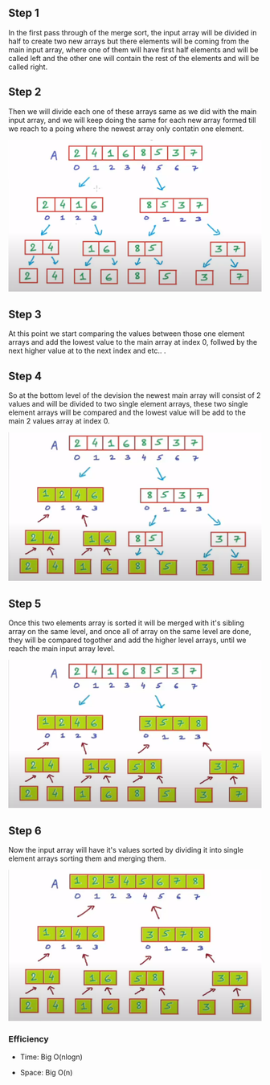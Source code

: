## Step 1
In the first pass through of the merge sort, the input array will be divided in half to create two new arrays but there elements will be coming from the main input array, where one of them will have first half elements and will be called left and the other one will contain the rest of the elements and will be called right.

## Step 2
Then we will divide each one of these arrays same as we did with the main input array, and we will keep doing the same for each new array formed till we reach to a poing where the newest array only contatin one element.


![picture](cc27.png)


## Step 3
At this point we start comparing the values between those one element arrays and add the lowest value to the main array at index 0, follwed by the next higher value at to the next index and etc.. .

## Step 4
So at the bottom level of the devision the newest main array will consist of 2 values and will be divided to two single element arrays, these two single element arrays will be compared and the lowest value will be add to the main 2 values array at index 0.

![picture](cc27d.png)


## Step 5
Once this two elements array is sorted it will be merged with it's sibling array on the same level, and once all of array on the same level are done, they will be compared togother and add the higher level arrays, until we reach the main input array level.

![picture](cc27c.png)


## Step 6
Now the input array will have it's values sorted by dividing it into single element arrays sorting them and merging them.

![picture](cc27b.png)


### Efficiency 

* Time: Big O(nlogn)

* Space: Big O(n)

